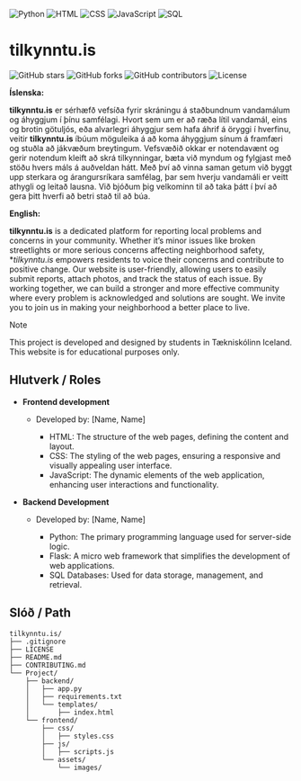 ![Python](https://img.shields.io/badge/Python-3.9-blue?logo=python&logoColor=white)
![HTML](https://img.shields.io/badge/HTML-5-orange?logo=html5&logoColor=white)
![CSS](https://img.shields.io/badge/CSS-3-blue?logo=css3&logoColor=white)
![JavaScript](https://img.shields.io/badge/JavaScript-ES6-yellow?logo=javascript&logoColor=white)
![SQL](https://img.shields.io/badge/SQL-4B8BBE?style=flat-square&logo=MySQL&logoColor=white)


# tilkynntu.is

![GitHub stars](https://img.shields.io/github/stars/tilkynntu-is/tilkynntu-project?style=social)
![GitHub forks](https://img.shields.io/github/forks/tilkynntu-is/tilkynntu-project?style=social)
![GitHub contributors](https://img.shields.io/github/contributors/tilkynntu-is/tilkynntu-project)
![License](https://img.shields.io/github/license/tilkynntu-is/tilkynntu-project)



**Íslenska:**

**tilkynntu.is** er sérhæfð vefsíða fyrir skráningu á staðbundnum vandamálum og áhyggjum í þínu samfélagi. Hvort sem um er að ræða lítil vandamál, eins og brotin götuljós, eða alvarlegri áhyggjur sem hafa áhrif á öryggi í hverfinu, veitir **tilkynntu.is** íbúum möguleika á að koma áhyggjum sínum á framfæri og stuðla að jákvæðum breytingum. Vefsvæðið okkar er notendavænt og gerir notendum kleift að skrá tilkynningar, bæta við myndum og fylgjast með stöðu hvers máls á auðveldan hátt. Með því að vinna saman getum við byggt upp sterkara og árangursríkara samfélag, þar sem hverju vandamáli er veitt athygli og leitað lausna. Við bjóðum þig velkominn til að taka þátt í því að gera þitt hverfi að betri stað til að búa.


**English:**

**tilkynntu.is** is a dedicated platform for reporting local problems and concerns in your community. Whether it’s minor issues like broken streetlights or more serious concerns affecting neighborhood safety, **tilkynntu.is* empowers residents to voice their concerns and contribute to positive change. Our website is user-friendly, allowing users to easily submit reports, attach photos, and track the status of each issue. By working together, we can build a stronger and more effective community where every problem is acknowledged and solutions are sought. We invite you to join us in making your neighborhood a better place to live.



> [!NOTE]
> This project is developed and designed by students in Tækniskólinn Iceland. This website is for educational purposes only.




## Hlutverk / Roles

+ **Frontend development**
  - Developed by: [Name, Name]
  
    - HTML: The structure of the web pages, defining the content and layout.
    - CSS: The styling of the web pages, ensuring a responsive and visually appealing user interface.
    - JavaScript: The dynamic elements of the web application, enhancing user interactions and functionality.

+ **Backend Development**
  - Developed by: [Name, Name]
 
    - Python: The primary programming language used for server-side logic.
    - Flask: A micro web framework that simplifies the development of web applications.
    - SQL Databases: Used for data storage, management, and retrieval.


## Slóð / Path
```
tilkynntu.is/
├── .gitignore
├── LICENSE
├── README.md
├── CONTRIBUTING.md
└── Project/
    ├── backend/
    │   ├── app.py
    │   ├── requirements.txt
    │   └── templates/
    │       ├── index.html
    └── frontend/
        ├── css/
        │   ├── styles.css
        ├── js/
        │   ├── scripts.js
        └── assets/
            └── images/
```



